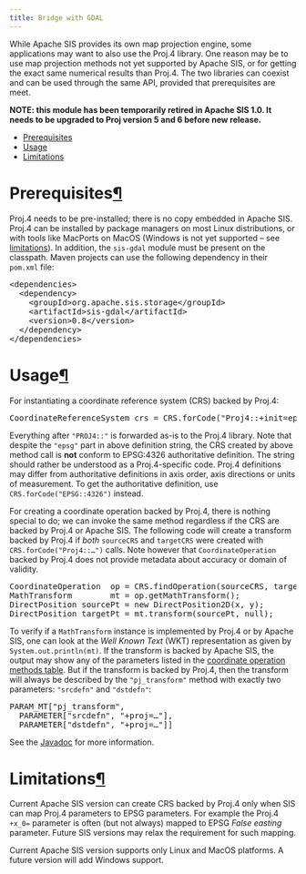 ```yaml
---
title: Bridge with GDAL
---
```


<p>While Apache SIS provides its own map projection engine, some applications may want to also use the Proj.4 library.
One reason may be to use map projection methods not yet supported by Apache SIS,
or for getting the exact same numerical results than Proj.4.
The two libraries can coexist and can be used through the same API,
provided that prerequisites are meet.</p>
<p><strong>NOTE: this module has been temporarily retired in Apache SIS 1.0. It needs to be upgraded to Proj version 5 and 6 before new release.</strong></p>
<div class="toc">
<ul>
<li><a href="#prerequisites">Prerequisites</a></li>
<li><a href="#usage">Usage</a></li>
<li><a href="#limitations">Limitations</a></li>
</ul>
</div>
<h1 id="prerequisites">Prerequisites<a class="headerlink" href="#prerequisites" title="Permanent link">&para;</a></h1>
<p>Proj.4 needs to be pre-installed; there is no copy embedded in Apache SIS.
Proj.4 can be installed by package managers on most Linux distributions,
or with tools like MacPorts on MacOS
(Windows is not yet supported – see <a href="#limitations">limitations</a>).
In addition, the <code>sis-gdal</code> module must be present on the classpath.
Maven projects can use the following dependency in their <code>pom.xml</code> file:</p>
<div class="codehilite"><pre><span class="nt">&lt;dependencies&gt;</span>
  <span class="nt">&lt;dependency&gt;</span>
    <span class="nt">&lt;groupId&gt;</span>org.apache.sis.storage<span class="nt">&lt;/groupId&gt;</span>
    <span class="nt">&lt;artifactId&gt;</span>sis-gdal<span class="nt">&lt;/artifactId&gt;</span>
    <span class="nt">&lt;version&gt;</span>0.8<span class="nt">&lt;/version&gt;</span>
  <span class="nt">&lt;/dependency&gt;</span>
<span class="nt">&lt;/dependencies&gt;</span>
</pre></div>


<h1 id="usage">Usage<a class="headerlink" href="#usage" title="Permanent link">&para;</a></h1>
<p>For instantiating a coordinate reference system (CRS) backed by Proj.4:</p>
<div class="codehilite"><pre><span class="n">CoordinateReferenceSystem</span> <span class="n">crs</span> <span class="o">=</span> <span class="n">CRS</span><span class="o">.</span><span class="na">forCode</span><span class="o">(</span><span class="s">&quot;Proj4::+init=epsg:4326&quot;</span><span class="o">);</span>
</pre></div>


<p>Everything after <code>"PROJ4::"</code> is forwarded as-is to the Proj.4 library.
Note that despite the <code>"epsg"</code> part in above definition string, the CRS created by above method call is <strong>not</strong>
conform to EPSG:4326 authoritative definition. The string should rather be understood as a Proj.4-specific code.
Proj.4 definitions may differ from authoritative definitions in axis order, axis directions or units of measurement.
To get the authoritative definition, use <code>CRS.forCode("EPSG::4326")</code> instead.</p>
<p>For creating a coordinate operation backed by Proj.4, there is nothing special to do;
we can invoke the same method regardless if the CRS are backed by Proj.4 or Apache SIS.
The following code will create a transform backed by Proj.4 if <em>both</em> <code>sourceCRS</code> and <code>targetCRS</code>
were created with <code>CRS.forCode("Proj4::…")</code> calls.
Note however that <code>CoordinateOperation</code> backed by Proj.4 does not provide metadata about accuracy or domain of validity.</p>
<div class="codehilite"><pre><span class="n">CoordinateOperation</span>  <span class="n">op</span> <span class="o">=</span> <span class="n">CRS</span><span class="o">.</span><span class="na">findOperation</span><span class="o">(</span><span class="n">sourceCRS</span><span class="o">,</span> <span class="n">targetCRS</span><span class="o">,</span> <span class="kc">null</span><span class="o">);</span>
<span class="n">MathTransform</span>        <span class="n">mt</span> <span class="o">=</span> <span class="n">op</span><span class="o">.</span><span class="na">getMathTransform</span><span class="o">();</span>
<span class="n">DirectPosition</span> <span class="n">sourcePt</span> <span class="o">=</span> <span class="k">new</span> <span class="n">DirectPosition2D</span><span class="o">(</span><span class="n">x</span><span class="o">,</span> <span class="n">y</span><span class="o">);</span>
<span class="n">DirectPosition</span> <span class="n">targetPt</span> <span class="o">=</span> <span class="n">mt</span><span class="o">.</span><span class="na">transform</span><span class="o">(</span><span class="n">sourcePt</span><span class="o">,</span> <span class="kc">null</span><span class="o">);</span>
</pre></div>


<p>To verify if a <code>MathTransform</code> instance is implemented by Proj.4 or by Apache SIS,
one can look at the <em>Well Known Text</em> (WKT) representation as given by <code>System.out.println(mt)</code>.
If the transform is backed by Apache SIS, the output may show any of the parameters listed
in the <a href="tables/CoordinateOperationMethods.html">coordinate operation methods table</a>.
But if the transform is backed by Proj.4, then the transform will always be described
by the <code>"pj_transform"</code> method with exactly two parameters: <code>"srcdefn"</code> and <code>"dstdefn"</code>:</p>
<div class="codehilite"><pre>PARAM_MT[&quot;pj_transform&quot;,
  PARAMETER[&quot;srcdefn&quot;, &quot;+proj=…&quot;],
  PARAMETER[&quot;dstdefn&quot;, &quot;+proj=…&quot;]]
</pre></div>


<p>See the <a href="apidocs/org/apache/sis/storage/gdal/package-summary.html">Javadoc</a> for more information.</p>
<h1 id="limitations">Limitations<a class="headerlink" href="#limitations" title="Permanent link">&para;</a></h1>
<p>Current Apache SIS version can create CRS backed by Proj.4 only when SIS can map Proj.4 parameters to EPSG parameters.
For example the Proj.4 <code>+x_0=</code> parameter is often (but not always) mapped to EPSG <em>False easting</em> parameter.
Future SIS versions may relax the requirement for such mapping.</p>
<p>Current Apache SIS version supports only Linux and MacOS platforms.
A future version will add Windows support.</p>
